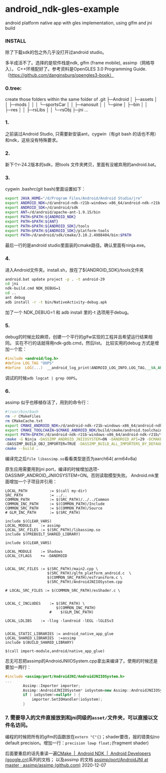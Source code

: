 # android_ndk-gles-example
android platform native app with gles implementation, using  glfm and jni build 
### INSTALL
除了下载sdk的包之外几乎没打开过android studio。

多半成活不了。选择的是软件栈是ndk, glfm (frame mobile), assimp（网格导入）。
C++环境配好了。参考资料是OpenGLES 3.0 Programming Guide.（https://github.com/danginsburg/opengles3-book）
### 0.tree:
create those folders within the same folder of .git
├─Android
│  ├─assets
│  │  ├─mods
│  │  │  └─sportsCar
│  │  ├─nanosuit
│  │  └─pine
│  ├─bin
│  │  ├─res
│  │  ├─rsLibs
│  │  └─rsObj
   ├─jni
...

### 1. 
之前装过Android Studio, 只需要新安装ant，cygwin（有git bash 的话也不用）和ndk，这些没有特殊要求。
### 2.
新下个r-24.2版本的sdk，把tools 文件夹拷贝，里面有没被弃用的android.bat。
### 3. 
cygwin .bashrc(git bash)里面设置如下：

``` bash
export JAVA_HOME="/d/Program Files/Android/Android Studio/jre"
export ANDROID_NDK=/d/android-ndk-r21b-windows-x86_64/android-ndk-r21b
export ANDROID_SDK=/d/android/sdk
export ANT=/d/android/apache-ant-1.9.15/bin
export PATH=$PATH:${ANDROID_NDK}
export PATH=$PATH:${ANT}
export PATH=$PATH:${ANDROID_SDK}/tools
export PATH=$PATH:${ANDROID_SDK}/platform-tools
export PATH=/d/android/sdk/cmake/3.10.2.4988404/bin:$PATH
```
最后一行的是android studio里面装的cmake路径。确认里面有ninja.exe。
### 4. 
进入Android文件夹。install.sh，放在了${ANDROID_SDK}/tools文件夹
```bash
android.bat update project -p . -t android-29
cd jni
ndk-build.cmd NDK_DEBUG=1 
cd ..
ant debug
adb install -r -t bin/NativeActivity-debug.apk
```
加了一个 NDK_DEBUG=1 和 adb install 里的-t 选项用于debug。
### 5. 
debug的时候比较麻烦，创建一个平行的glfw实现的工程并且希望运行结果相同。
实在不行的话就得用ndk-gdb.cmd，然后list。
比较实用的debug 方式是增加一个宏：
```C++
#include <android/log.h>
#define LOG_TAG "OOPS"
#define  LOG(...)  __android_log_print(ANDROID_LOG_INFO,LOG_TAG,__VA_ARGS__)
```
调试的时候`adb logcat | grep OOPS`。
### 6. 
assimp 似乎也移植存活了，用到的命令行：
```bash
#!/usr/bin/bash
rm -r CMakeFiles
rm CMakeCache.txt
export CMAKE_ANDROID_NDK=/d/android-ndk-r21b-windows-x86_64/android-ndk-r21b
export CMAKE_TOOLCHAIN=$CMAKE_ANDROID_NDK/build/cmake/android.toolchain.cmake
export PATH=$PATH:/d/android-ndk-r21b-windows-x86_64/android-ndk-r21b/toolchains/llvm/prebuilt/windows-x86_64/bin
cmake -G Ninja -DASSIMP_ANDROID_JNIIOSYSTEM=ON -DANDROID_API=29 -DCMAKE_TOOLCHAIN_FILE=${CMAKE_TOOLCHAIN}  -DCMAKE_SYSTEM_NAME=Android -DANDROID_PLATFORM=29 -DANDROID_ABI=arm64-v8a -DCMAKE_ANDROID_NDK=/d/android-ndk-r21b-windows-x86_64/android-ndk-r21b   -DASSIMP_NO_EXPORT=ON -DASSIMP_BUILD_TESTS=OFF \
-DASSIMP_BUILD_OBJ_IMPORTER=TRUE -DASSIMP_BUILD_ALL_IMPORTERS_BY_DEFAULT=FALSE -DASSIMP_ANDROID_JNIIOSYSTEM=ON ..
cmake --build .
```
编译完之后`file libassimp.so`看看类型是否为aarch64( arm64v8a)

原生应用需要用到jni port，编译的时候增加选项-DASSIMP_ANDROID_JNIIOSYSTEM=ON。否则读取模型失败。
Android.mk里面增加一个子项目并引用：
```
LOCAL_PATH			:= $(call my-dir)
SRC_PATH			:= ../..
COMMON_PATH			:= $(SRC_PATH)/../../Common
COMMON_INC_PATH		:= $(COMMON_PATH)/Include
COMMON_SRC_PATH		:= $(COMMON_PATH)/Source
# GLM_INC_PATH		:= $(SRC_PATH)

include $(CLEAR_VARS)
LOCAL_MODULE 	:= assimp
LOCAL_SRC_FILES	:= $(SRC_PATH)/libassimp.so
include $(PREBUILT_SHARED_LIBRARY)

include $(CLEAR_VARS)

LOCAL_MODULE    := Shadows
LOCAL_CFLAGS    += -DANDROID


LOCAL_SRC_FILES := $(SRC_PATH)/main2.cpp \
				   $(SRC_PATH)/glfm_platform_android.c	\
				   $(COMMON_SRC_PATH)/esTransform.c \
				   $(SRC_PATH)/AndroidJNIIOSystem.cpp 

# LOCAL_SRC_FILES := $(COMMON_SRC_PATH)/esShader.c \
				   

LOCAL_C_INCLUDES	:= $(SRC_PATH) \
					   $(COMMON_INC_PATH) 
					#    $(GLM_INC_PATH) 
				   
LOCAL_LDLIBS    := -llog -landroid -lEGL -lGLESv3


LOCAL_STATIC_LIBRARIES := android_native_app_glue
LOCAL_SHARED_LIBRARIES	:=assimp
include $(BUILD_SHARED_LIBRARY)

$(call import-module,android/native_app_glue)

```
忍无可忍把assimp的AndroidJNIIOSystem.cpp拿出来编译了。使用的时候还是要加一两行：
```C++
#include <assimp/port/AndroidJNI/AndroidJNIIOSystem.h>
...
        Assimp::Importer importer;
        Assimp::AndroidJNIIOSystem* ioSystem=new Assimp::AndroidJNIIOSystem(glfmAndroidGetActivity());
        if ( ioSystem!=nullptr ) {
            importer.SetIOHandler(ioSystem);
        }  

```
### 7. 需要导入的文件直接放到和jni同级的`asset/`文件夹，可以直接以文件名访问。
编程的时候把所有的glfm的函数放在`extern "C"{}`；shader要改，报的错类似no default precision。增加一行：`precision lowp float;`(fragment shader)


后面要重启的话先重读一遍[CMake  |  Android NDK  |  Android Developers (google.cn)](https://developer.android.google.cn/ndk/guides/cmake)系列的文档；
以及assimp 的文档
[assimp/port/AndroidJNI at master · assimp/assimp (github.com)](https://github.com/assimp/assimp/tree/master/port/AndroidJNI)
2020-12-07




